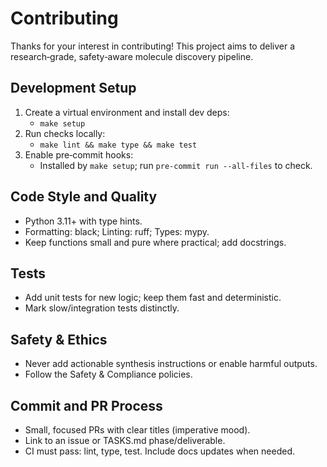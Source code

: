 # Contributing

Thanks for your interest in contributing! This project aims to deliver a research‑grade, safety‑aware molecule discovery pipeline.

## Development Setup

1. Create a virtual environment and install dev deps:
   - `make setup`
2. Run checks locally:
   - `make lint && make type && make test`
3. Enable pre‑commit hooks:
   - Installed by `make setup`; run `pre-commit run --all-files` to check.

## Code Style and Quality

- Python 3.11+ with type hints.
- Formatting: black; Linting: ruff; Types: mypy.
- Keep functions small and pure where practical; add docstrings.

## Tests

- Add unit tests for new logic; keep them fast and deterministic.
- Mark slow/integration tests distinctly.

## Safety & Ethics

- Never add actionable synthesis instructions or enable harmful outputs.
- Follow the Safety & Compliance policies.

## Commit and PR Process

- Small, focused PRs with clear titles (imperative mood).
- Link to an issue or TASKS.md phase/deliverable.
- CI must pass: lint, type, test. Include docs updates when needed.
